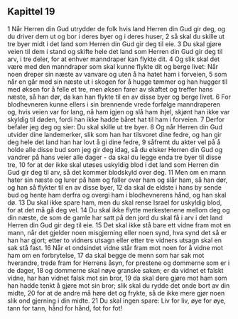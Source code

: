 ## Kapittel 19

1 Når Herren din Gud utrydder de folk hvis land Herren din Gud gir deg, og du driver dem ut og bor i deres byer og i deres huser,
2 så skal du skille ut tre byer midt i det land som Herren din Gud gir deg til eie.
3 Du skal gjøre veien til dem i stand og skifte hele det land som Herren din Gud gir deg til arv, i tre deler, for at enhver manndraper kan flykte dit.
4 Og slik skal det være med den manndraper som skal kunne flykte dit og berge livet: Når noen dreper sin næste av vanvare og uten å ha hatet ham i forveien,
5 som når en går med sin næste ut i skogen for å hugge tømmer og han hugger til med øksen for å felle et tre, men øksen farer av skaftet og treffer hans næste, så han dør, da kan han flykte til en av disse byer og berge livet.
6 For blodhevneren kunne ellers i sin brennende vrede forfølge manndraperen og, hvis veien var for lang, nå ham igjen og slå ham ihjel, skjønt han ikke var skyldig til døden, fordi han ikke hadde båret hat til ham i forveien.
7 Derfor befaler jeg deg og sier: Du skal skille ut tre byer.
8 Og når Herren din Gud utvider dine landemerker, slik som han har tilsvoret dine fedre, og han gir deg hele det land han har lovt å gi dine fedre,
9 såfremt du akter vel på å holde alle disse bud som jeg gir deg idag, så du elsker Herren din Gud og vandrer på hans veier alle dager - da skal du legge enda tre byer til disse tre,
10 for at der ikke skal utøses uskyldig blod i det land som Herren din Gud gir deg til arv, så det kommer blodskyld over deg.
11 Men om en mann hater sin næste og lurer på ham og faller over ham og slår ham, så han dør, og han så flykter til en av disse byer,
12 da skal de eldste i hans by sende bud og hente ham derfra og overgi ham i blodhevnerens hånd, og han skal dø.
13 Du skal ikke spare ham, men du skal rense Israel for uskyldig blod, for at det må gå deg vel.
14 Du skal ikke flytte merkestenene mellom deg og din næste, de som de gamle har satt på den jord du skal få i arv i det land Herren din Gud gir deg til eie.
15 Det skal ikke stå bare ett vidne fram mot en mann, når det gjelder noen misgjerning eller noen synd, hva synd det så er han har gjort; etter to vidners utsagn eller etter tre vidners utsagn skal en sak stå fast.
16 Når et ondsindet vidne står fram mot noen for å vidne mot ham om en forbrytelse,
17 da skal begge de menn som har sak mot hverandre, trede fram for Herrens åsyn, for prestene og dommerne som er i de dager,
18 og dommerne skal nøye granske saken; er da vidnet et falskt vidne, har han vidnet falsk mot sin bror,
19 da skal dere gjøre mot ham som han hadde tenkt å gjøre mot sin bror; slik skal du rydde det onde bort av din midte,
20 for at de andre må høre det og frykte, så de ikke mere gjør noen slik ond gjerning i din midte.
21 Du skal ingen spare: Liv for liv, øye for øye, tann for tann, hånd for hånd, fot for fot!
